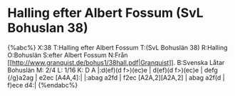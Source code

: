 # Halling efter Albert Fossum (SvL Bohuslan 38)

{%abc%}
X:38
T:Halling efter Albert Fossum
T:(SvL Bohuslän 38)
R:Halling
O:Bohuslän
S:efter Albert Fossum
N:Från [[http://www.granquist.de/bohus1/38hall.pdf|Granquist]].
B:Svenska Låtar Bohuslän
M: 2/4
L: 1/16
K: D
A |:d(ef)(d f>)(ec)e | d(ef)(d f>)(ec)e | defg {/g}a2ag | e2ec [A4A,4]:| 
|:abag a2fd | f2ec [A2A,2][A2A,2] | abag a2f(d | f)ece d4:| 
{%endabc%}

